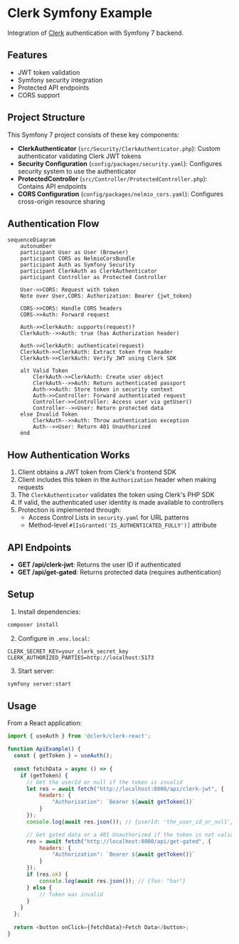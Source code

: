 # Clerk Symfony Example

Integration of [Clerk](https://clerk.com/) authentication with Symfony 7 backend.

## Features

- JWT token validation
- Symfony security integration
- Protected API endpoints
- CORS support

## Project Structure

This Symfony 7 project consists of these key components:

- **ClerkAuthenticator** (`src/Security/ClerkAuthenticator.php`): Custom authenticator validating Clerk JWT tokens
- **Security Configuration** (`config/packages/security.yaml`): Configures security system to use the authenticator
- **ProtectedController** (`src/Controller/ProtectedController.php`): Contains API endpoints
- **CORS Configuration** (`config/packages/nelmio_cors.yaml`): Configures cross-origin resource sharing

## Authentication Flow

```mermaid
sequenceDiagram
    autonumber
    participant User as User (Browser) 
    participant CORS as NelmioCorsBundle
    participant Auth as Symfony Security
    participant ClerkAuth as ClerkAuthenticator
    participant Controller as Protected Controller
      
    User->>CORS: Request with token
    Note over User,CORS: Authorization: Bearer {jwt_token}
    
    CORS->>CORS: Handle CORS headers
    CORS->>Auth: Forward request
    
    Auth->>ClerkAuth: supports(request)?
    ClerkAuth-->>Auth: true (has Authorization header)
    
    Auth->>ClerkAuth: authenticate(request)
    ClerkAuth->>ClerkAuth: Extract token from header
    ClerkAuth->>ClerkAuth: Verify JWT using Clerk SDK
    
    alt Valid Token
        ClerkAuth->>ClerkAuth: Create user object
        ClerkAuth-->>Auth: Return authenticated passport
        Auth->>Auth: Store token in security context
        Auth->>Controller: Forward authenticated request
        Controller->>Controller: Access user via getUser()
        Controller-->>User: Return protected data
    else Invalid Token
        ClerkAuth-->>Auth: Throw authentication exception
        Auth-->>User: Return 401 Unauthorized
    end
```

## How Authentication Works

1. Client obtains a JWT token from Clerk's frontend SDK
2. Client includes this token in the `Authorization` header when making requests
3. The `ClerkAuthenticator` validates the token using Clerk's PHP SDK
4. If valid, the authenticated user identity is made available to controllers
5. Protection is implemented through:
   - Access Control Lists in `security.yaml` for URL patterns
   - Method-level `#[IsGranted('IS_AUTHENTICATED_FULLY')]` attribute

## API Endpoints

- **GET /api/clerk-jwt**: Returns the user ID if authenticated
- **GET /api/get-gated**: Returns protected data (requires authentication)

## Setup

1. Install dependencies:
```bash
composer install
```

2. Configure in `.env.local`:
```
CLERK_SECRET_KEY=your_clerk_secret_key
CLERK_AUTHORIZED_PARTIES=http://localhost:5173
```

3. Start server:
```bash
symfony server:start
```

## Usage

From a React application:

```javascript
import { useAuth } from '@clerk/clerk-react';

function ApiExample() {
  const { getToken } = useAuth();
  
  const fetchData = async () => {
    if (getToken) {
      // Get the userId or null if the token is invalid
      let res = await fetch("http://localhost:8000/api/clerk-jwt", {
          headers: {
              "Authorization": `Bearer ${await getToken()}`
          }
      });
      console.log(await res.json()); // {userId: 'the_user_id_or_null'}

      // Get gated data or a 401 Unauthorized if the token is not valid
      res = await fetch("http://localhost:8000/api/get-gated", {
          headers: {
              "Authorization": `Bearer ${await getToken()}`
          }
      });
      if (res.ok) {
          console.log(await res.json()); // {foo: "bar"}
      } else {
          // Token was invalid
      }
    }
  };
  
  return <button onClick={fetchData}>Fetch Data</button>;
}
``` 